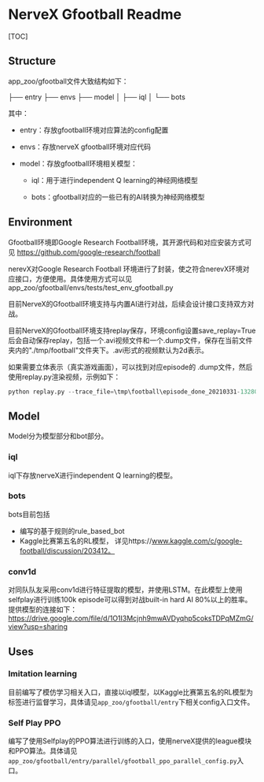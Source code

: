 # NerveX Gfootball Readme

[TOC]

## Structure

app_zoo/gfootball文件大致结构如下：

├── entry
├── envs
├── model
│   ├── iql
│   └── bots



其中：

- entry：存放gfootball环境对应算法的config配置

- envs：存放nerveX gfootball环境对应代码

- model：存放gfootball环境相关模型：

  - iql：用于进行independent Q learning的神经网络模型

  - bots：gfootball对应的一些已有的AI转换为神经网络模型



## Environment

Gfootball环境即Google Research Football环境，其开源代码和对应安装方式可见 https://github.com/google-research/football

nerevX对Google Research Football 环境进行了封装，使之符合nerevX环境对应接口，方便使用。具体使用方式可以见 app_zoo/gfootball/envs/tests/test_env_gfootball.py 

目前NerveX的Gfootball环境支持与内置AI进行对战，后续会设计接口支持双方对战。

目前NerveX的Gfootball环境支持replay保存，环境config设置save_replay=True后会自动保存replay，包括一个.avi视频文件和一个.dump文件，保存在当前文件夹内的"./tmp/football"文件夹下。.avi形式的视频默认为2d表示。



如果需要立体表示（真实游戏画面），可以找到对应episode的 .dump文件，然后使用replay.py渲染视频，示例如下：

```python
python replay.py --trace_file=\tmp\football\episode_done_20210331-132800614938.dump
```





## Model

Model分为模型部分和bot部分。

### iql

iql下存放nerveX进行independent Q learning的模型。

### bots

bots目前包括

- 编写的基于规则的rule_based_bot
- Kaggle比赛第五名的RL模型， 详见https://www.kaggle.com/c/google-football/discussion/203412。

### conv1d

对同队队友采用conv1d进行特征提取的模型，并使用LSTM。在此模型上使用selfplay进行训练100k episode可以得到对战built-in hard AI 80%以上的胜率。提供模型的连接如下：
https://drive.google.com/file/d/1O1I3Mcjnh9mwAVDyqhp5coksTDPqMZmG/view?usp=sharing

## Uses

### Imitation learning

目前编写了模仿学习相关入口，直接以iql模型，以Kaggle比赛第五名的RL模型为标签进行监督学习，具体请见`app_zoo/gfootball/entry`下相关config入口文件。

### Self Play PPO 

编写了使用Selfplay的PPO算法进行训练的入口，使用nerveX提供的league模块和PPO算法。具体请见`app_zoo/gfootball/entry/parallel/gfootball_ppo_parallel_config.py`入口。